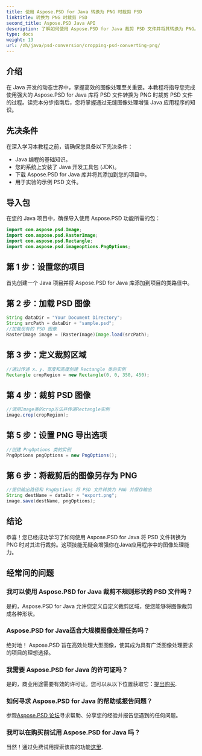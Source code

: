 ```yaml
---
title: 使用 Aspose.PSD for Java 转换为 PNG 时裁剪 PSD
linktitle: 转换为 PNG 时裁剪 PSD
second_title: Aspose.PSD Java API
description: 了解如何使用 Aspose.PSD for Java 裁剪 PSD 文件并将其转换为 PNG。通过高效的图像处理增强您的 Java 应用程序。
type: docs
weight: 13
url: /zh/java/psd-conversion/cropping-psd-converting-png/
---
```

## 介绍
在 Java 开发的动态世界中，掌握高效的图像处理至关重要。本教程将指导您完成使用强大的 Aspose.PSD for Java 库将 PSD 文件转换为 PNG 时裁剪 PSD 文件的过程。读完本分步指南后，您将掌握通过无缝图像处理增强 Java 应用程序的知识。
## 先决条件
在深入学习本教程之前，请确保您具备以下先决条件：
- Java 编程的基础知识。
- 您的系统上安装了 Java 开发工具包 (JDK)。
- 下载 Aspose.PSD for Java 库并将其添加到您的项目中。
- 用于实验的示例 PSD 文件。
## 导入包
在您的 Java 项目中，确保导入使用 Aspose.PSD 功能所需的包：
```java
import com.aspose.psd.Image;
import com.aspose.psd.RasterImage;
import com.aspose.psd.Rectangle;
import com.aspose.psd.imageoptions.PngOptions;
```
## 第 1 步：设置您的项目
首先创建一个 Java 项目并将 Aspose.PSD for Java 库添加到项目的类路径中。
## 第 2 步：加载 PSD 图像
```java
String dataDir = "Your Document Directory";
String srcPath = dataDir + "sample.psd";
//加载现有的 PSD 图像
RasterImage image = (RasterImage)Image.load(srcPath);
```
## 第 3 步：定义裁剪区域
```java
//通过传递 x、y、宽度和高度创建 Rectangle 类的实例
Rectangle cropRegion = new Rectangle(0, 0, 350, 450);
```
## 第 4 步：裁剪 PSD 图像
```java
//调用Image类的crop方法并传递Rectangle实例
image.crop(cropRegion);
```
## 第 5 步：设置 PNG 导出选项
```java
//创建 PngOptions 类的实例
PngOptions pngOptions = new PngOptions();
```
## 第 6 步：将裁剪后的图像另存为 PNG
```java
//提供输出路径和 PngOptions 将 PSD 文件转换为 PNG 并保存输出
String destName = dataDir + "export.png";
image.save(destName, pngOptions);
```
## 结论
恭喜！您已经成功学习了如何使用 Aspose.PSD for Java 将 PSD 文件转换为 PNG 时对其进行裁剪。这项技能无疑会增强你在Java应用程序中的图像处理能力。
## 经常问的问题
### 我可以使用 Aspose.PSD for Java 裁剪不规则形状的 PSD 文件吗？
是的，Aspose.PSD for Java 允许您定义自定义裁剪区域，使您能够将图像裁剪成各种形状。
### Aspose.PSD for Java适合大规模图像处理任务吗？
绝对地！ Aspose.PSD 旨在高效处理大型图像，使其成为具有广泛图像处理要求的项目的理想选择。
### 我需要 Aspose.PSD for Java 的许可证吗？
是的，商业用途需要有效的许可证。您可以从以下位置获取它：[提出购买](https://purchase.aspose.com/buy).
### 如何寻求 Aspose.PSD for Java 的帮助或报告问题？
参观[Aspose.PSD 论坛](https://forum.aspose.com/c/psd/34)寻求帮助、分享您的经验并报告您遇到的任何问题。
### 我可以在购买前试用 Aspose.PSD for Java 吗？
当然！通过免费试用探索该库的功能[这里](https://releases.aspose.com/).